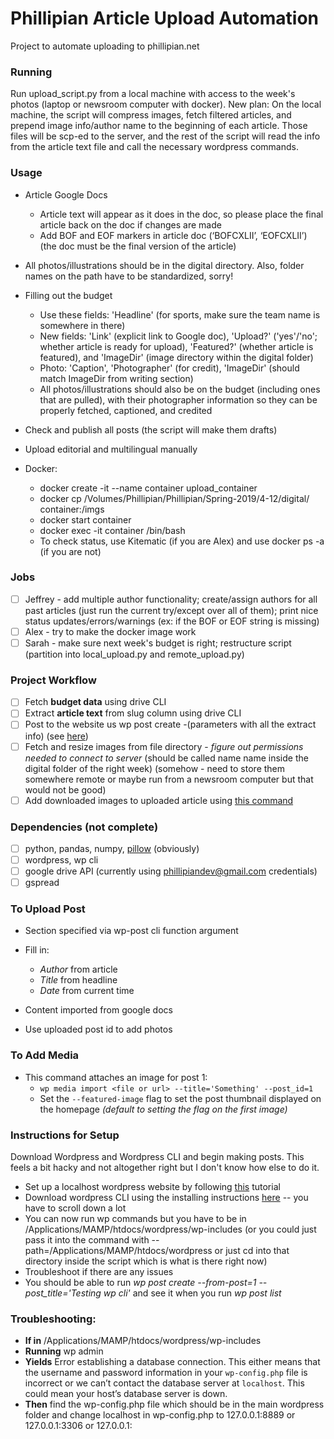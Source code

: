 # Phillipian Article Upload Automation
Project to automate uploading to phillipian.net
### Running
Run upload_script.py from a local machine with access to the week's photos (laptop or newsroom computer with docker).
New plan: On the local machine, the script will compress images, fetch filtered articles, and prepend image info/author name to the beginning of each article. Those files will be scp-ed to the server, and the rest of the script will read the info from the article text file and call the necessary wordpress commands.
### Usage
- Article Google Docs
  - Article text will appear as it does in the doc, so please place the final article back on the doc if changes are made
  - Add BOF and EOF markers in article doc (‘BOFCXLII’, ‘EOFCXLII’) (the doc must be the final version of the article)
- All photos/illustrations should be in the digital directory. Also, folder names on the path have to be standardized, sorry!
- Filling out the budget
  - Use these fields: 'Headline' (for sports, make sure the team name is somewhere in there)
  - New fields: 'Link' (explicit link to Google doc), 'Upload?' ('yes'/'no'; whether article is ready for upload), 'Featured?' (whether article is featured), and 'ImageDir' (image directory within the digital folder)
  - Photo: 'Caption', 'Photographer' (for credit), 'ImageDir' (should match ImageDir from writing section)
  - All photos/illustrations should also be on the budget (including ones that are pulled), with their photographer information so they can be properly fetched, captioned, and credited
- Check and publish all posts (the script will make them drafts)
- Upload editorial and multilingual manually

- Docker: 
  - docker create -it --name container upload_container
  - docker cp /Volumes/Phillipian/Phillipian/Spring-2019/4-12/digital/ container:/imgs
  - docker start container
  - docker exec -it container /bin/bash
  - To check status, use Kitematic (if you are Alex) and use docker ps -a (if you are not)
### Jobs
- [ ] Jeffrey - add multiple author functionality; create/assign authors for all past articles (just run the current try/except over all of them); print nice status updates/errors/warnings (ex: if the BOF or EOF string is missing)
- [ ] Alex - try to make the docker image work
- [ ] Sarah - make sure next week's budget is right; restructure script (partition into local_upload.py and remote_upload.py)
### Project Workflow
- [ ] Fetch **budget data** using drive CLI 
- [ ] Extract **article text** from slug column using drive CLI
- [ ] Post to the website us wp post create -(parameters with all the extract info) (see [here](https://developer.wordpress.org/cli/commands/post/create/))
- [ ] Fetch and resize images from file directory - _figure out permissions needed to connect to server_ (should be called name name inside the digital folder of the right week) (somehow - need to store them somewhere remote or maybe run from a newsroom computer but that would not be good)
- [ ] Add downloaded images to uploaded article using [this command](https://developer.wordpress.org/cli/commands/media/import/)
### Dependencies (not complete)
- [ ] python, pandas, numpy, [pillow](https://github.com/python-pillow/Pillow) (obviously)
- [ ] wordpress, wp cli
- [ ] google drive API (currently using phillipiandev@gmail.com credentials)
- [ ] gspread
### To Upload Post
- Section specified via wp-post cli function argument
- Fill in:
  - _Author_ from article
  - _Title_ from headline
  - _Date_ from current time
- Content imported from google docs

- Use uploaded post id to add photos
### To Add Media
- This command attaches an image for post 1:
  - `wp media import <file or url> --title='Something' --post_id=1`
  - Set the `--featured-image` flag to set the post thumbnail displayed on the homepage _(default to setting the flag on the first image)_

### Instructions for Setup
Download Wordpress and Wordpress CLI and begin making posts. This feels a bit hacky and not altogether right but I don't know how else to do it.
- Set up a localhost wordpress website by following [this](https://crunchify.com/how-to-install-wordpress-locally-on-mac-os-x-using-mamp/) tutorial
- Download wordpress CLI using the installing instructions [here](https://wp-cli.org/) -- you have to scroll down a lot
- You can now run wp commands but you have to be in /Applications/MAMP/htdocs/wordpress/wp-includes (or you could just pass it into the command with --path=/Applications/MAMP/htdocs/wordpress or just cd into that directory inside the script which is what is there right now)
- Troubleshoot if there are any issues
- You should be able to run _wp post create --from-post=1 --post_title='Testing wp cli'_ and see it when you run _wp post list_

### Troubleshooting:
- **If in** /Applications/MAMP/htdocs/wordpress/wp-includes
- **Running** wp admin
- **Yields** Error establishing a database connection. This either means that the username and password information in your `wp-config.php` file is incorrect or we can’t contact the database server at `localhost`. This could mean your host’s database server is down.
- **Then** find the wp-config.php file which should be in the main wordpress folder and change localhost in wp-config.php to 127.0.0.1:8889 or 127.0.0.1:3306 or 127.0.0.1:<whatever port you have on MAMP>
